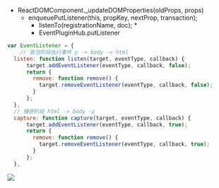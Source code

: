 
* ReactDOMComponent._updateDOMProperties(oldProps, props)
    * enqueuePutListener(this, propKey, nextProp, transaction);
        * listenTo(registrationName, doc);
            * 
        * EventPluginHub.putListener

``` js
var EventListener = {
    // 冒泡阶段执行事件 p -> body -> html
  listen: function listen(target, eventType, callback) {
      target.addEventListener(eventType, callback, false);
      return {
        remove: function remove() {
          target.removeEventListener(eventType, callback, false);
        }
      };
  },
  // 捕获阶段 html -> body -p
  capture: function capture(target, eventType, callback) {
      target.addEventListener(eventType, callback, true);
      return {
        remove: function remove() {
          target.removeEventListener(eventType, callback, true);
        }
      };
  },
```

![](http://zhenhua-lee.github.io/img/react/react-event.jpg)